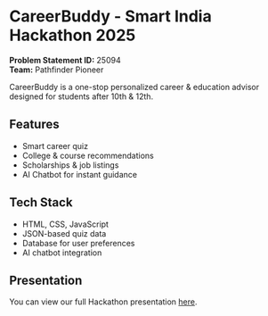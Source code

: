 # CareerBuddy - Smart India Hackathon 2025

**Problem Statement ID:** 25094  
**Team:** Pathfinder Pioneer  

CareerBuddy is a one-stop personalized career & education advisor designed for students after 10th & 12th.

## Features
- Smart career quiz
- College & course recommendations
- Scholarships & job listings
- AI Chatbot for instant guidance

## Tech Stack
- HTML, CSS, JavaScript
- JSON-based quiz data
- Database for user preferences
- AI chatbot integration

## Presentation
You can view our full Hackathon presentation [here](/S15_SIH_final.pdf).
